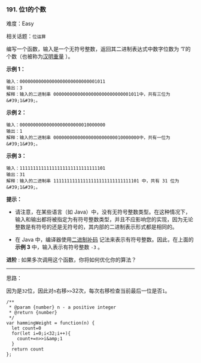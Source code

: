 ### 191. 位1的个数

难度：Easy

相关话题：`位运算`

编写一个函数，输入是一个无符号整数，返回其二进制表达式中数字位数为 &lsquo;1&rsquo;的个数（也被称为[汉明重量](https://baike.baidu.com/item/%E6%B1%89%E6%98%8E%E9%87%8D%E9%87%8F)
）。







**示例 1：** 



```
输入：00000000000000000000000000001011
输出：3
解释：输入的二进制串 00000000000000000000000000001011中，共有三位为 &#39;1&#39;。
```


**示例 2：** 



```
输入：00000000000000000000000010000000
输出：1
解释：输入的二进制串 00000000000000000000000010000000中，共有一位为 &#39;1&#39;。
```


**示例 3：** 



```
输入：11111111111111111111111111111101
输出：31
解释：输入的二进制串 11111111111111111111111111111101 中，共有 31 位为 &#39;1&#39;。
```






**提示：** 




* 请注意，在某些语言（如 Java）中，没有无符号整数类型。在这种情况下，输入和输出都将被指定为有符号整数类型，并且不应影响您的实现，因为无论整数是有符号的还是无符号的，其内部的二进制表示形式都是相同的。

* 在 Java 中，编译器使用[二进制补码](https://baike.baidu.com/item/二进制补码/5295284)
记法来表示有符号整数。因此，在上面的**示例 3** 中，输入表示有符号整数  `-3` 。









**进阶** :
如果多次调用这个函数，你将如何优化你的算法？




-----

思路：

因为是`32`位，因此对`n`右移`>>`32次，每次右移检查当前最后一位是否`1`。

```
/**
 * @param {number} n - a positive integer
 * @return {number}
 */
var hammingWeight = function(n) {
  let count=0
  for(let i=0;i<32;i++){
    count+=n>>i&amp;1
  }
  return count
};
```

